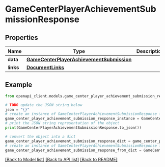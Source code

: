 # GameCenterPlayerAchievementSubmissionResponse


## Properties

Name | Type | Description | Notes
------------ | ------------- | ------------- | -------------
**data** | [**GameCenterPlayerAchievementSubmission**](GameCenterPlayerAchievementSubmission.md) |  | 
**links** | [**DocumentLinks**](DocumentLinks.md) |  | 

## Example

```python
from openapi_client.models.game_center_player_achievement_submission_response import GameCenterPlayerAchievementSubmissionResponse

# TODO update the JSON string below
json = "{}"
# create an instance of GameCenterPlayerAchievementSubmissionResponse from a JSON string
game_center_player_achievement_submission_response_instance = GameCenterPlayerAchievementSubmissionResponse.from_json(json)
# print the JSON string representation of the object
print(GameCenterPlayerAchievementSubmissionResponse.to_json())

# convert the object into a dict
game_center_player_achievement_submission_response_dict = game_center_player_achievement_submission_response_instance.to_dict()
# create an instance of GameCenterPlayerAchievementSubmissionResponse from a dict
game_center_player_achievement_submission_response_from_dict = GameCenterPlayerAchievementSubmissionResponse.from_dict(game_center_player_achievement_submission_response_dict)
```
[[Back to Model list]](../README.md#documentation-for-models) [[Back to API list]](../README.md#documentation-for-api-endpoints) [[Back to README]](../README.md)


